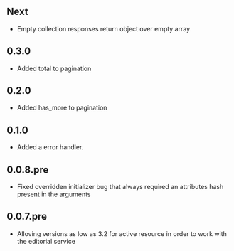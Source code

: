 ## Next
- Empty collection responses return object over empty array

## 0.3.0
- Added total to pagination

## 0.2.0
- Added has_more to pagination

## 0.1.0
- Added a error handler.

## 0.0.8.pre
- Fixed overridden initializer bug that always required an attributes hash
  present in the arguments

## 0.0.7.pre
- Alloving versions as low as 3.2 for active resource in order to work with the
  editorial service
